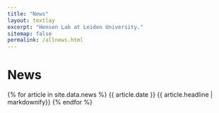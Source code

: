 ```yaml
---
title: "News"
layout: textlay
excerpt: "Hensen Lab at Leiden University."
sitemap: false
permalink: /allnews.html
---
```


# News

{% for article in site.data.news %}
{{ article.date }} 
{{ article.headline | markdownify}}
{% endfor %}
